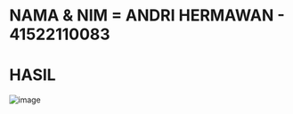 # NAMA & NIM = ANDRI HERMAWAN - 41522110083

# HASIL

![image](https://github.com/anarchivx/Tip-Time/assets/164122405/fdb78849-a5a1-4d7b-a484-56c01652133b)

